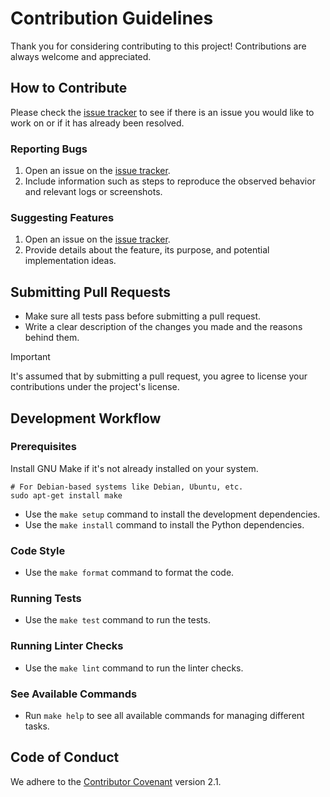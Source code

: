 # Contribution Guidelines

Thank you for considering contributing to this project!
Contributions are always welcome and appreciated.

## How to Contribute

Please check the [issue tracker](https://github.com/habedi/template-python-project/issues) to see if there is an issue
you
would like to work on or if it has already been resolved.

### Reporting Bugs

1. Open an issue on the [issue tracker](https://github.com/habedi/template-python-project/issues).
2. Include information such as steps to reproduce the observed behavior and relevant logs or screenshots.

### Suggesting Features

1. Open an issue on the [issue tracker](https://github.com/habedi/template-python-project/issues).
2. Provide details about the feature, its purpose, and potential implementation ideas.

## Submitting Pull Requests

- Make sure all tests pass before submitting a pull request.
- Write a clear description of the changes you made and the reasons behind them.

> [!IMPORTANT]
> It's assumed that by submitting a pull request, you agree to license your contributions under the project's license.

## Development Workflow

### Prerequisites

Install GNU Make if it's not already installed on your system.

```shell
# For Debian-based systems like Debian, Ubuntu, etc.
sudo apt-get install make
```

- Use the `make setup` command to install the development dependencies.
- Use the `make install` command to install the Python dependencies.

### Code Style

- Use the `make format` command to format the code.

### Running Tests

- Use the `make test` command to run the tests.

### Running Linter Checks

- Use the `make lint` command to run the linter checks.

### See Available Commands

- Run `make help` to see all available commands for managing different tasks.

## Code of Conduct

We adhere to the [Contributor Covenant](https://www.contributor-covenant.org/version/2/1/code_of_conduct/) version 2.1.
